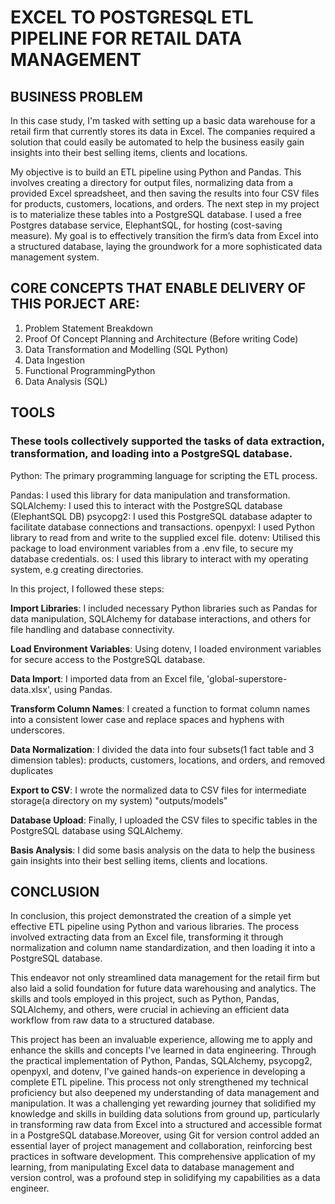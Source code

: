 # EXCEL TO POSTGRESQL ETL PIPELINE FOR RETAIL DATA MANAGEMENT

## BUSINESS PROBLEM

In this case study, I'm tasked with setting up a basic data warehouse for a retail firm that currently stores its data in Excel. The companies required a solution that could easily be automated to help the business easily gain insights into their best selling items, clients and locations. 

 My objective is to build an ETL pipeline using Python and Pandas. This involves creating a directory for output files, normalizing data from a provided Excel spreadsheet, and then saving the results into four CSV files for products, customers, locations, and orders. The next step in my project is to materialize these tables into a PostgreSQL database. I used a free Postgres database service, ElephantSQL, for hosting (cost-saving measure). My goal is to effectively transition the firm’s data from Excel into a structured database, laying the groundwork for a more sophisticated data management system.

## CORE CONCEPTS THAT ENABLE DELIVERY OF THIS PORJECT ARE:

1) Problem Statement Breakdown
2) Proof Of Concept Planning and Architecture (Before writing Code)
3) Data Transformation and Modelling (SQL Python)
4) Data Ingestion
5) Functional ProgrammingPython
6) Data Analysis (SQL)


## TOOLS 

### These tools collectively supported the tasks of data extraction, transformation, and loading into a PostgreSQL database.

Python: The primary programming language for scripting the ETL process.


Pandas: I used this library for data manipulation and transformation.
SQLAlchemy: I used this to interact with the PostgreSQL database (ElephantSQL DB)
psycopg2: I used this PostgreSQL database adapter to facilitate database connections and transactions.
openpyxl: I used Python library to read from and write to the supplied excel file.
dotenv: Utilised this package to load environment variables from a .env file, to secure my database credentials.
os: I used this library to interact with my operating system, e.g creating directories.


In this project, I followed these steps:

**Import Libraries**: I included necessary Python libraries such as Pandas for data manipulation, SQLAlchemy for database interactions, and others for file handling and database connectivity.

**Load Environment Variables**: Using dotenv, I loaded environment variables for secure access to the PostgreSQL database.

**Data Import**: I imported data from an Excel file, 'global-superstore-data.xlsx', using Pandas.

**Transform Column Names**: I created a function to format column names into a consistent lower case and replace spaces and hyphens with underscores.

**Data Normalization**: I divided the data into four subsets(1 fact table and 3 dimension tables): products, customers, locations, and orders, and removed duplicates

**Export to CSV**: I wrote the normalized data to CSV files for intermediate storage(a directory on my system) "outputs/models"

**Database Upload**: Finally, I uploaded the CSV files to specific tables in the PostgreSQL database using SQLAlchemy.

**Basis Analysis**: I did some basis analysis on the data to help the business gain insights into their best selling items, clients and locations.


## CONCLUSION

In conclusion, this project demonstrated the creation of a simple yet effective ETL pipeline using Python and various libraries. The process involved extracting data from an Excel file, transforming it through normalization and column name standardization, and then loading it into a PostgreSQL database. 

This endeavor not only streamlined data management for the retail firm but also laid a solid foundation for future data warehousing and analytics. The skills and tools employed in this project, such as Python, Pandas, SQLAlchemy, and others, were crucial in achieving an efficient data workflow from raw data to a structured database. 

This project has been an invaluable experience, allowing me to apply and enhance the skills and concepts I've learned in data engineering. Through the practical implementation of Python, Pandas, SQLAlchemy, psycopg2, openpyxl, and dotenv, I've gained hands-on experience in developing a complete ETL pipeline. This process not only strengthened my technical proficiency but also deepened my understanding of data management and manipulation. It was a challenging yet rewarding journey that solidified my knowledge and skills in building data solutions from ground up, particularly in transforming raw data from Excel into a structured and accessible format in a PostgreSQL database.Moreover, using Git for version control added an essential layer of project management and collaboration, reinforcing best practices in software development. This comprehensive application of my learning, from manipulating Excel data to database management and version control, was a profound step in solidifying my capabilities as a data engineer.


